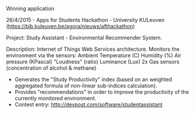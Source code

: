 Winning application

26/4/2015 - Apps for Students Hackathon​ - ​University KULeuven (https://bib.kuleuven.be/agora/nieuws/afthackathon​)

Project: Study Assistant - Environmental Recommender System.

Description:
Internet of Things Web Services architecture.
Monitors the environment via the sensors:
Ambient Temperature (C)
Humidity (%)
Air pressure (KPascal)
"Loudness" (ratio)
Luminance (Lux)
2x Gas sensors (concentration of alcohol & methane)​

+ Generates the "Study Productivity" index (based on an weighted aggregated formula of non-linear sub-indices calculation).
+ Provides "recommendations" in order to improve the productivity of the currently monitored environment.​​
+ Contest entry: http://devpost.com/software/studentassistant​